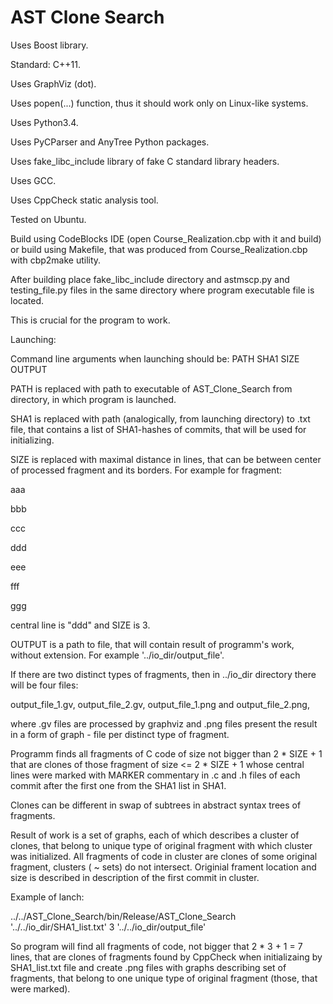 ﻿# AST Clone Search
 
Uses Boost library.

Standard: C++11.

Uses GraphViz (dot).

Uses popen(...) function, thus it should work only on Linux-like systems. 

Uses Python3.4.

Uses PyCParser and AnyTree Python packages.

Uses fake_libc_include library of fake C standard library headers.

Uses GCC.

Uses CppCheck static analysis tool.

Tested on Ubuntu. 

Build using CodeBlocks IDE (open Course_Realization.cbp with it and build) or build using Makefile, that was produced from Course_Realization.cbp with cbp2make utility.

After building place fake_libc_include directory and astmscp.py and testing_file.py files in the same directory where program executable file is located. 

This is crucial for the program to work.

Launching:

Command line arguments when launching should be: PATH SHA1 SIZE OUTPUT

PATH is replaced with path to executable of AST_Clone_Search from directory, in which program is launched.

SHA1 is replaced with path (analogically, from launching directory) to .txt file, that contains a list of SHA1-hashes of commits, that will be used for initializing.

SIZE is replaced with maximal distance in lines, that can be between center of processed fragment and  its borders.
For example for fragment:

aaa

bbb

ccc

ddd

eee

fff

ggg

central line is "ddd" and  SIZE is 3.

OUTPUT is a path to file, that will contain result of programm's work, without extension. For example '../io_dir/output_file'. 

If there are two distinct types of fragments, then in ../io_dir directory there will be four files:

output_file_1.gv, output_file_2.gv, output_file_1.png and output_file_2.png, 

where .gv files are processed by graphviz and .png files present the result in a form of graph - file per distinct type of fragment.

Programm finds all fragments of C code of size not bigger than 2 * SIZE + 1 that are clones of those fragment of size <= 2 * SIZE + 1 
whose central lines were marked with MARKER commentary in .c and .h files of each commit after the first one from the SHA1 list in SHA1.

Clones can be different in swap of subtrees in abstract syntax trees of fragments. 

Result of work is a set of graphs, each of which describes a cluster of clones, that belong to unique type of original fragment with which cluster was initialized. All fragments of code in cluster are clones of some original fragment, clusters ( ~ sets) do not intersect. Originial frament location and size is described in description of the first commit in cluster.

Example of lanch:

../../AST_Clone_Search/bin/Release/AST_Clone_Search '../../io_dir/SHA1_list.txt' 3 '../../io_dir/output_file'

So program will find all fragments of code, not bigger that 2 * 3 + 1 = 7 lines, that are clones of fragments found by CppCheck when initializaing by SHA1_list.txt file and create .png files with graphs describing set of fragments, that belong to one unique type of original fragment (those, that were marked).
